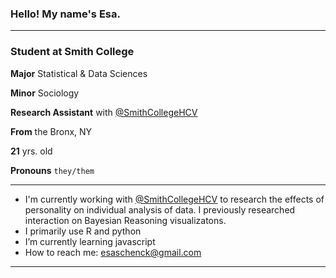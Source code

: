 ### Hello! My name's Esa.
-----------

### Student at Smith College

**Major** Statistical & Data Sciences

**Minor** Sociology

**Research Assistant** with [@SmithCollegeHCV](https://github.com/SmithCollegeHCV)

**From** the Bronx, NY

**21** yrs. old

**Pronouns** `they/them`

-----------
- I'm currently working with [@SmithCollegeHCV](https://github.com/SmithCollegeHCV) to research the effects of personality on individual analysis of data. I previously researched interaction on Bayesian Reasoning visualizatons.
- I primarily use R and python
- I’m currently learning javascript
- How to reach me: esaschenck@gmail.com
-----------
